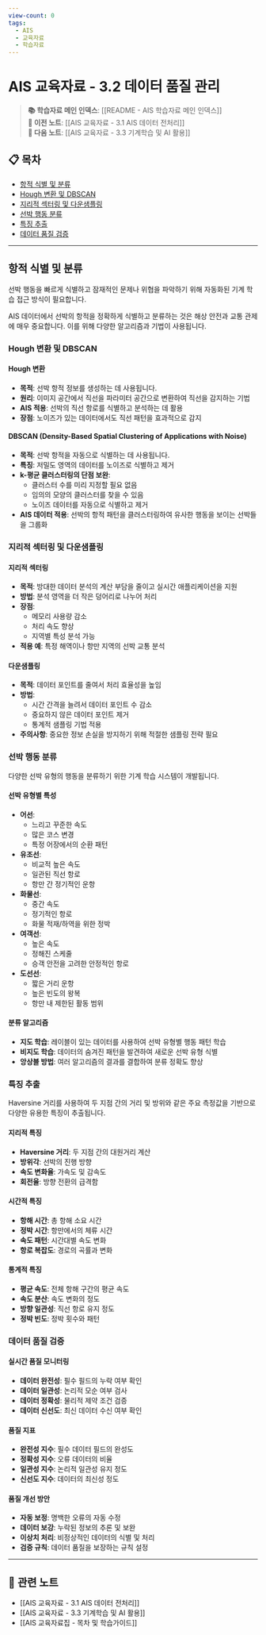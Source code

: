 ```yaml
---
view-count: 0
tags:
  - AIS
  - 교육자료
  - 학습자료
---
```

# AIS 교육자료 - 3.2 데이터 품질 관리

> **📚 학습자료 메인 인덱스**: [[README - AIS 학습자료 메인 인덱스]]  
> **📖 이전 노트**: [[AIS 교육자료 - 3.1 AIS 데이터 전처리]]  
> **📖 다음 노트**: [[AIS 교육자료 - 3.3 기계학습 및 AI 활용]]

## 📋 목차
- [항적 식별 및 분류](#항적-식별-및-분류)
- [Hough 변환 및 DBSCAN](#hough-변환-및-dbscan)
- [지리적 섹터링 및 다운샘플링](#지리적-섹터링-및-다운샘플링)
- [선박 행동 분류](#선박-행동-분류)
- [특징 추출](#특징-추출)
- [데이터 품질 검증](#데이터-품질-검증)

---

## 항적 식별 및 분류

선박 행동을 빠르게 식별하고 잠재적인 문제나 위협을 파악하기 위해 자동화된 기계 학습 접근 방식이 필요합니다.

AIS 데이터에서 선박의 항적을 정확하게 식별하고 분류하는 것은 해상 안전과 교통 관제에 매우 중요합니다. 이를 위해 다양한 알고리즘과 기법이 사용됩니다.

### **Hough 변환 및 DBSCAN**

#### **Hough 변환**
- **목적**: 선박 항적 정보를 생성하는 데 사용됩니다.
- **원리**: 이미지 공간에서 직선을 파라미터 공간으로 변환하여 직선을 감지하는 기법
- **AIS 적용**: 선박의 직선 항로를 식별하고 분석하는 데 활용
- **장점**: 노이즈가 있는 데이터에서도 직선 패턴을 효과적으로 감지

#### **DBSCAN (Density-Based Spatial Clustering of Applications with Noise)**
- **목적**: 선박 항적을 자동으로 식별하는 데 사용됩니다.
- **특징**: 저밀도 영역의 데이터를 노이즈로 식별하고 제거
- **k-평균 클러스터링의 단점 보완**: 
    - 클러스터 수를 미리 지정할 필요 없음
    - 임의의 모양의 클러스터를 찾을 수 있음
    - 노이즈 데이터를 자동으로 식별하고 제거
- **AIS 데이터 적용**: 선박의 항적 패턴을 클러스터링하여 유사한 행동을 보이는 선박들을 그룹화

### **지리적 섹터링 및 다운샘플링**

#### **지리적 섹터링**
- **목적**: 방대한 데이터 분석의 계산 부담을 줄이고 실시간 애플리케이션을 지원
- **방법**: 분석 영역을 더 작은 덩어리로 나누어 처리
- **장점**:
    - 메모리 사용량 감소
    - 처리 속도 향상
    - 지역별 특성 분석 가능
- **적용 예**: 특정 해역이나 항만 지역의 선박 교통 분석

#### **다운샘플링**
- **목적**: 데이터 포인트를 줄여서 처리 효율성을 높임
- **방법**: 
    - 시간 간격을 늘려서 데이터 포인트 수 감소
    - 중요하지 않은 데이터 포인트 제거
    - 통계적 샘플링 기법 적용
- **주의사항**: 중요한 정보 손실을 방지하기 위해 적절한 샘플링 전략 필요

### **선박 행동 분류**

다양한 선박 유형의 행동을 분류하기 위한 기계 학습 시스템이 개발됩니다.

#### **선박 유형별 특성**
- **어선**: 
    - 느리고 꾸준한 속도
    - 많은 코스 변경
    - 특정 어장에서의 순환 패턴
- **유조선**: 
    - 비교적 높은 속도
    - 일관된 직선 항로
    - 항만 간 정기적인 운항
- **화물선**: 
    - 중간 속도
    - 정기적인 항로
    - 화물 적재/하역을 위한 정박
- **여객선**: 
    - 높은 속도
    - 정해진 스케줄
    - 승객 안전을 고려한 안정적인 항로
- **도선선**: 
    - 짧은 거리 운항
    - 높은 빈도의 왕복
    - 항만 내 제한된 활동 범위

#### **분류 알고리즘**
- **지도 학습**: 레이블이 있는 데이터를 사용하여 선박 유형별 행동 패턴 학습
- **비지도 학습**: 데이터의 숨겨진 패턴을 발견하여 새로운 선박 유형 식별
- **앙상블 방법**: 여러 알고리즘의 결과를 결합하여 분류 정확도 향상

### **특징 추출**

Haversine 거리를 사용하여 두 지점 간의 거리 및 방위와 같은 주요 측정값을 기반으로 다양한 유용한 특징이 추출됩니다.

#### **지리적 특징**
- **Haversine 거리**: 두 지점 간의 대원거리 계산
- **방위각**: 선박의 진행 방향
- **속도 변화율**: 가속도 및 감속도
- **회전율**: 방향 전환의 급격함

#### **시간적 특징**
- **항해 시간**: 총 항해 소요 시간
- **정박 시간**: 항만에서의 체류 시간
- **속도 패턴**: 시간대별 속도 변화
- **항로 복잡도**: 경로의 곡률과 변화

#### **통계적 특징**
- **평균 속도**: 전체 항해 구간의 평균 속도
- **속도 분산**: 속도 변화의 정도
- **방향 일관성**: 직선 항로 유지 정도
- **정박 빈도**: 정박 횟수와 패턴

### **데이터 품질 검증**

#### **실시간 품질 모니터링**
- **데이터 완전성**: 필수 필드의 누락 여부 확인
- **데이터 일관성**: 논리적 모순 여부 검사
- **데이터 정확성**: 물리적 제약 조건 검증
- **데이터 신선도**: 최신 데이터 수신 여부 확인

#### **품질 지표**
- **완전성 지수**: 필수 데이터 필드의 완성도
- **정확성 지수**: 오류 데이터의 비율
- **일관성 지수**: 논리적 일관성 유지 정도
- **신선도 지수**: 데이터의 최신성 정도

#### **품질 개선 방안**
- **자동 보정**: 명백한 오류의 자동 수정
- **데이터 보강**: 누락된 정보의 추론 및 보완
- **이상치 처리**: 비정상적인 데이터의 식별 및 처리
- **검증 규칙**: 데이터 품질을 보장하는 규칙 설정

---

## 🔗 관련 노트
- [[AIS 교육자료 - 3.1 AIS 데이터 전처리]]
- [[AIS 교육자료 - 3.3 기계학습 및 AI 활용]]
- [[AIS 교육자료집 - 목차 및 학습가이드]]
